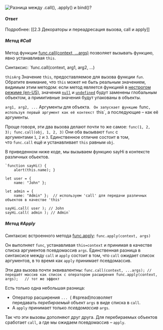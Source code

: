 ![Разница между `.call()`, `.apply()` и `bind()`?](https://youtu.be/rlWgI7AvV18?t=548)

#### Ответ
Подробнее: [[2.3 Декораторы и переадресация вызова, сall и apply]]

##### Метод #Call
Метод функции [func.call(context, …args)](https://developer.mozilla.org/ru/docs/Web/JavaScript/Reference/Global_Objects/Function/call)  позволяет вызывать функцию, явно устанавливая `this`.

Синтаксис: `func.call(context, arg1, arg2, ...)

`thisArg` Значение `this`, предоставляемое для вызова функции _`fun`_. 
Обратите внимание, что `this` может не быть реальным значением, видимым этим методом: если метод является функцией в [нестрогом режиме (en-US)](https://developer.mozilla.org/en-US/docs/Web/JavaScript/Reference/Strict_mode "Currently only available in English (US)"), значения [`null`](https://developer.mozilla.org/ru/docs/Web/JavaScript/Reference/Operators/null) и [`undefined`](https://developer.mozilla.org/ru/docs/Web/JavaScript/Reference/Global_Objects/undefined) будут заменены глобальным объектом, а примитивные значения будут упакованы в объекты.

`arg1, arg2, ...` Аргументы для объекта.
`
Он запускает функцию `func`, используя первый аргумент как её контекст `this`, а последующие – как её аргументы.

Проще говоря, эти два вызова делают почти то же самое:
`func(1, 2, 3); func.call(obj, 1, 2, 3)`
Они оба вызывают `func` с аргументами `1`, `2` и `3`. Единственное отличие состоит в том, что `func.call` ещё и устанавливает `this` равным `obj`.

В приведенном ниже коде, мы вызываем функцию sayHi в контексте различных обьектов.
~~~
`function sayHi() {   
	alert(this.name); }  

let user = { 
	name: "John" }; 

let admin = { 
	name: "Admin" };  // используем 'call' для передачи различных объектов в качестве 'this' 
	
sayHi.call( user ); // John 
sayHi.call( admin ); // Admin`
~~~

##### Метод #Apply
Синтаксис встроенного метода [func.apply](https://developer.mozilla.org/ru/docs/Web/JavaScript/Reference/Global_Objects/Function/apply): `func.apply(context, args)`

Он выполняет `func`, устанавливая `this=context` и принимая в качестве списка аргументов псевдомассив `args`.
Единственная разница в синтаксисе между `call` и `apply` состоит в том, что `call` ожидает список аргументов, в то время как `apply` принимает псевдомассив.

Эти два вызова почти эквивалентны:
`func.call(context, ...args); // передаёт массив как список с оператором расширения func.apply(context, args);   // тот же эффект`

Есть только одна небольшая разница:
-   Оператор расширения `...`  ( #spread)позволяет передавать _перебираемый_ объект `args` в виде списка в `call`.
-   А `apply` принимает только _псевдомассив_ `args`.

Так что эти вызовы дополняют друг друга. 
Для перебираемых объектов сработает `call`, а где мы ожидаем псевдомассив – `apply`.

